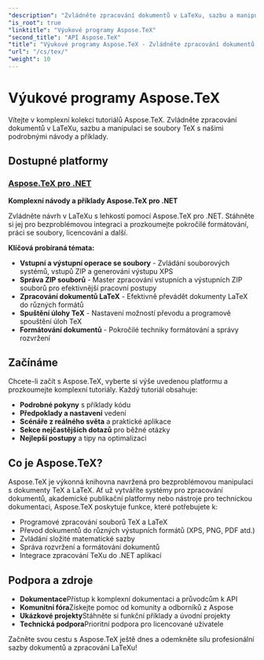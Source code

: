 ```yaml
---
"description": "Zvládněte zpracování dokumentů v LaTeXu, sazbu a manipulaci se soubory TeX s komplexními tutoriály k Aspose.TeX. Naučte se techniky práce se soubory, formátování a konverze."
"is_root": true
"linktitle": "Výukové programy Aspose.TeX"
"second_title": "API Aspose.TeX"
"title": "Výukové programy Aspose.TeX - Zvládněte zpracování dokumentů v LaTeXu"
"url": "/cs/tex/"
"weight": 10
---
```


# Výukové programy Aspose.TeX

Vítejte v komplexní kolekci tutoriálů Aspose.TeX. Zvládněte zpracování dokumentů v LaTeXu, sazbu a manipulaci se soubory TeX s našimi podrobnými návody a příklady.

## Dostupné platformy

### [Aspose.TeX pro .NET](./net/)
**Komplexní návody a příklady Aspose.TeX pro .NET**

Zvládněte návrh v LaTeXu s lehkostí pomocí Aspose.TeX pro .NET. Stáhněte si jej pro bezproblémovou integraci a prozkoumejte pokročilé formátování, práci se soubory, licencování a další.

**Klíčová probíraná témata:**
- **Vstupní a výstupní operace se soubory** - Zvládání souborových systémů, vstupů ZIP a generování výstupu XPS
- **Správa ZIP souborů** - Master zpracování vstupních a výstupních ZIP souborů pro efektivnější pracovní postupy
- **Zpracování dokumentů LaTeX** - Efektivně převádět dokumenty LaTeX do různých formátů
- **Spuštění úlohy TeX** - Nastavení možností převodu a programově spouštění úloh TeX
- **Formátování dokumentů** - Pokročilé techniky formátování a správy rozvržení

## Začínáme

Chcete-li začít s Aspose.TeX, vyberte si výše uvedenou platformu a prozkoumejte komplexní tutoriály. Každý tutoriál obsahuje:

- **Podrobné pokyny** s příklady kódu
- **Předpoklady a nastavení** vedení
- **Scénáře z reálného světa** a praktické aplikace
- **Sekce nejčastějších dotazů** pro běžné otázky
- **Nejlepší postupy** a tipy na optimalizaci

## Co je Aspose.TeX?

Aspose.TeX je výkonná knihovna navržená pro bezproblémovou manipulaci s dokumenty TeX a LaTeX. Ať už vytváříte systémy pro zpracování dokumentů, akademické publikační platformy nebo nástroje pro technickou dokumentaci, Aspose.TeX poskytuje funkce, které potřebujete k:

- Programové zpracování souborů TeX a LaTeX
- Převod dokumentů do různých výstupních formátů (XPS, PNG, PDF atd.)
- Zvládání složité matematické sazby
- Správa rozvržení a formátování dokumentů
- Integrace zpracování TeXu do .NET aplikací

## Podpora a zdroje

- **Dokumentace**Přístup k komplexní dokumentaci a průvodcům k API
- **Komunitní fóra**Získejte pomoc od komunity a odborníků z Aspose
- **Ukázkové projekty**Stáhněte si funkční příklady a úvodní projekty
- **Technická podpora**Prioritní podpora pro licencované uživatele

Začněte svou cestu s Aspose.TeX ještě dnes a odemkněte sílu profesionální sazby dokumentů a zpracování LaTeXu!